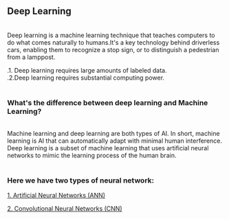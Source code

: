 ## Deep Learning
<br>
Deep learning is a machine learning technique that teaches computers to do what comes naturally to humans.It's a key technology behind driverless cars, enabling them to recognize a stop sign, or to distinguish a pedestrian from a lamppost. 
<br> 

.1. Deep learning requires large amounts of labeled data.
<br>
.2.Deep learning requires substantial computing power.
<br> <br> 

### What's the difference between deep learning and Machine Learning?
<br> 
Machine learning and deep learning are both types of AI. In short, machine learning is AI that can automatically adapt with minimal human interference. Deep learning is a subset of machine learning that uses artificial neural networks to mimic the learning process of the human brain.
<br> <br>

### Here we have two types  of neural network:

[1. Artificial Neural Networks (ANN)](Artificial_Neural_Networks)

[2. Convolutional Neural Networks (CNN)](Convolutional_Neural_Networks)

